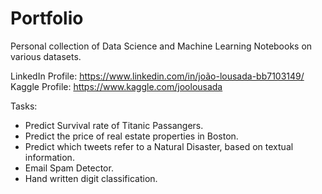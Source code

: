 # Portfolio

Personal collection of Data Science and Machine Learning Notebooks on various datasets.

LinkedIn Profile: https://www.linkedin.com/in/joão-lousada-bb7103149/
Kaggle Profile: https://www.kaggle.com/joolousada


Tasks:

- Predict Survival rate of Titanic Passangers.
- Predict the price of real estate properties in Boston. 
- Predict which tweets refer to a Natural Disaster, based on textual information.
- Email Spam Detector.
- Hand written digit classification.
